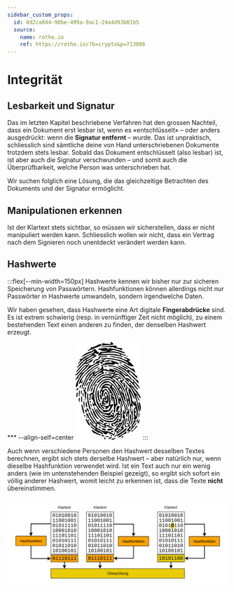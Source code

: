 ```yaml
---
sidebar_custom_props:
  id: 8d2ca844-98be-499a-9ac1-24a4d93b01b5
  source:
    name: rothe.io
    ref: https://rothe.io/?b=crypto&p=713066
---
```


# Integrität
## Lesbarkeit und Signatur
Das im letzten Kapitel beschriebene Verfahren hat den grossen Nachteil, dass ein Dokument erst lesbar ist, wenn es «entschlüsselt» – oder anders ausgedrückt: wenn die **Signatur entfernt** – wurde. Das ist unpraktisch, schliesslich sind sämtliche deine von Hand unterschriebenen Dokumente trotzdem stets lesbar. Sobald das Dokument entschlüsselt (also lesbar) ist, ist aber auch die Signatur verschwunden – und somit auch die Überprüfbarkeit, welche Person was unterschrieben hat.

Wir suchen folglich eine Lösung, die das gleichzeitige Betrachten des Dokuments und der Signatur ermöglicht.

## Manipulationen erkennen
Ist der Klartext stets sichtbar, so müssen wir sicherstellen, dass er nicht manipuliert werden kann. Schliesslich wollen wir nicht, dass ein Vertrag nach dem Signieren noch unentdeckt verändert werden kann.

## Hashwerte
:::flex[--min-width=150px]
Hashwerte kennen wir bisher nur zur sicheren Speicherung von Passwörtern. Hashfunktionen können allerdings nicht nur Passwörter in Hashwerte umwandeln, sondern irgendwelche Daten.

Wir haben gesehen, dass Hashwerte eine Art digitale **Fingerabdrücke** sind. Es ist extrem schwierig (resp. in vernünftiger Zeit nicht möglich), zu einem bestehenden Text einen anderen zu finden, der denselben Hashwert erzeugt.

*** --align-self=center
![Hashwerte sind digitale Fingerabdrücke --width=100px](../05-Hashfunktionen/images/fingerprint.png)
:::

Auch wenn verschiedene Personen den Hashwert desselben Textes berechnen, ergibt sich stets derselbe Hashwert – aber natürlich nur, wenn dieselbe Hashfunktion verwendet wird. Ist ein Text auch nur ein wenig anders (wie im untenstehenden Beispiel gezeigt), so ergibt sich sofort ein völlig anderer Hashwert, womit leicht zu erkennen ist, dass die Texte **nicht** übereinstimmen.


![Hashwerte von verschiedenen Mitteilungen](images/hash.svg)




